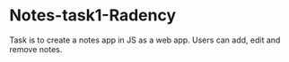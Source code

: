 # Notes-task1-Radency
Task  is to create a notes app in JS as a web app. Users can add, edit and remove notes. 
